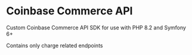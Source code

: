 # Coinbase Commerce API
Custom Coinbase Commerce API SDK for use with PHP 8.2 and Symfony 6+

Contains only charge related endpoints
